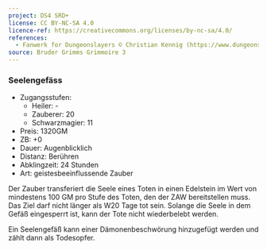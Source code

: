 ```yaml
---
project: DS4 SRD+
license: CC BY-NC-SA 4.0
licence-ref: https://creativecommons.org/licenses/by-nc-sa/4.0/
references: 
  - Fanwerk for Dungeonslayers © Christian Kennig (https://www.dungeonslayers.net/)
source: Bruder Grimms Grimmoire 3
---
```


### Seelengefäss

- Zugangsstufen:
  - Heiler: -
  - Zauberer: 20
  - Schwarzmagier: 11
- Preis: 1320GM
- ZB: +0
- Dauer: Augenblicklich
- Distanz: Berühren
- Abklingzeit: 24 Stunden
- Art: geistesbeeinflussende Zauber

Der Zauber transferiert die Seele eines Toten in einen Edelstein im Wert von mindestens 100 GM pro Stufe des Toten, den der ZAW bereitstellen muss. Das Ziel darf nicht länger als W20 Tage tot sein. Solange die Seele in dem Gefäß eingesperrt ist, kann der Tote nicht wiederbelebt werden.

Ein Seelengefäß kann einer Dämonenbeschwörung hinzugefügt werden und zählt dann als Todesopfer.

